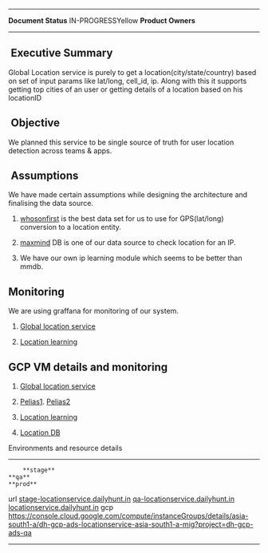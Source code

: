   --------------------- -------------------
  **Document Status**   IN-PROGRESSYellow
  **Product Owners**    
  --------------------- -------------------

##  Executive Summary

Global Location service is purely to get a location(city/state/country)
based on set of input params like lat/long, cell_id, ip. Along with this
it supports getting top cities of an user or getting details of a
location based on his locationID

##  Objective

We planned this service to be single source of truth for user location
detection across teams & apps.

##  Assumptions

We have made certain assumptions while designing the architecture and
finalising the data source.

1.  [whosonfirst](https://geocode.earth/data/whosonfirst/combined/) is
    the best data set for us to use for GPS(lat/long) conversion to a
    location entity.

2.  [maxmind](https://www.maxmind.com/en/geoip-demo) DB is one of our
    data source to check location for an IP.

3.  We have our own ip learning module which seems to be better than
    mmdb.

## Monitoring

We are using graffana for monitoring of our system.

1.  [Global location
    service](http://saluber.dailyhunt.in/d/CgCw8jKbx4/global-location-service-application?orgId=22)

2.  [Location
    learning](http://saluber.dailyhunt.in/d/CgCw8jKbx6/location_learning?orgId=22)

## GCP VM details and monitoring

1.  [Global location
    service](https://console.cloud.google.com/compute/instanceGroups/details/asia-south1/dh-gcp-ads-global-location-service-mig?project=dh-gcp-ads-prod)

2.  [Pelias1](https://console.cloud.google.com/compute/instanceGroups/details/asia-south1-a/dh-gcp-ads-pelias-asia-south1-a-umig?project=dh-gcp-ads-prod).
    [Pelias2](https://console.cloud.google.com/compute/instanceGroups/details/asia-south1-b/dh-gcp-ads-pelias-asia-south1-b-umig?project=dh-gcp-ads-prod)

3.  [Location
    learning](https://console.cloud.google.com/compute/instancesDetail/zones/asia-south1-a/instances/dh-gcp-ads-global-location-learning?project=dh-gcp-ads-prod)

4.  [Location
    DB](https://console.cloud.google.com/compute/instancesDetail/zones/asia-south1-c/instances/dh-gcp-ads-locationdb-mysql-slave-n1?project=dh-gcp-ads-prod)

Environments and resource details

  ----- --------------------------------------------------------------------------------- ---------------------------------------------------------------------------------------------------------------------------------------------------- ---------------------------------------------------------------------------
        **stage**                                                                         **qa**                                                                                                                                               **prod**
  url   [stage-locationservice.dailyhunt.in](http://stage-locationservice.dailyhunt.in)   [qa-locationservice.dailyhunt.in](http://qa-locationservice.dailyhunt.in)                                                                            [locationservice.dailyhunt.in](http://stage-locationservice.dailyhunt.in)
  gcp                                                                                     <https://console.cloud.google.com/compute/instanceGroups/details/asia-south1-a/dh-gcp-ads-locationservice-asia-south1-a-mig?project=dh-gcp-ads-qa>   
  ----- --------------------------------------------------------------------------------- ---------------------------------------------------------------------------------------------------------------------------------------------------- ---------------------------------------------------------------------------
